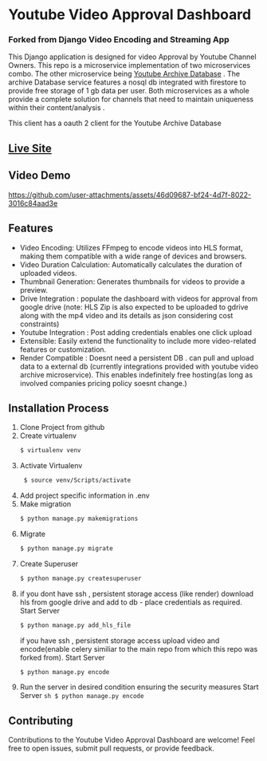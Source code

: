 # Youtube Video Approval Dashboard

### Forked from Django Video Encoding and Streaming App

This Django application is designed for video Approval by Youtube Channel Owners. This repo is a microservice implementation of two microservices combo. The other microservice being [Youtube Archive Database](https://github.com/sriram-r-b/Youtube-video-archive) . The archive Database service features a nosql db integrated with firestore to provide free storage of 1 gb data per user. Both microservices as a whole provide a complete solution for channels that need to maintain uniqueness within their content/analysis .

This client has a oauth 2 client for the Youtube Archive Database

## [Live Site](https://dashboard-private.onrender.com/) 

## Video Demo 
https://github.com/user-attachments/assets/46d09687-bf24-4d7f-8022-3016c84aad3e

##  Features

-   Video Encoding: Utilizes FFmpeg to encode videos into HLS format, making them compatible with a wide range of devices and browsers.
-   Video Duration Calculation: Automatically calculates the duration of uploaded videos.
-   Thumbnail Generation: Generates thumbnails for videos to provide a preview.
-   Drive Integration : populate the dashboard with videos for approval from google drive (note: HLS Zip is also expected to be uploaded to gdrive along with the mp4 video and its details as json considering cost constraints)
-   Youtube Integration : Post adding credentials enables one click upload
-   Extensible: Easily extend the functionality to include more video-related features or customization.
-   Render Compatible : Doesnt need a persistent DB . can pull and upload data to a external db (currently integrations provided with youtube video archive microservice).
This enables indefinitely free hosting(as long as involved companies pricing policy soesnt change.) 





## Installation Process
1. Clone Project from github 
2. Create virtualenv
      ```sh
    $ virtualenv venv
    ```
3. Activate Virtualenv
   ```sh
    $ source venv/Scripts/activate
    ```
4. Add project specific information in .env
5. Make migration
    ```sh
    $ python manage.py makemigrations
    ```
6. Migrate
    ```sh
    $ python manage.py migrate
    ```
7. Create Superuser
    ```sh
    $ python manage.py createsuperuser
    ```
8. if you dont have  ssh , persistent storage access (like render) download hls from google drive and add to db - place credentials as required.
Start Server
    ```sh
    $ python manage.py add_hls_file
    ```
    if you  have  ssh , persistent storage access upload video and encode(enable celery similiar to the main repo from which this repo was forked from).
Start Server
    ```sh
    $ python manage.py encode
    ```
9.   Run the server in desired condition ensuring the security measures
Start Server
    ```sh
    $ python manage.py encode
    ```
    
 ## Contributing

Contributions to the Youtube Video Approval Dashboard are welcome! Feel free to open issues, submit pull requests, or provide feedback.



